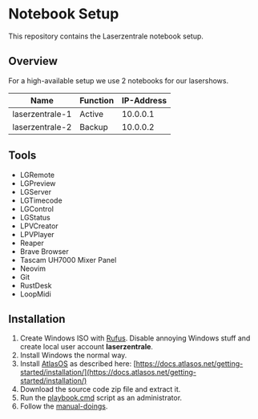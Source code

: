 # Notebook Setup

This repository contains the Laserzentrale notebook setup.

## Overview

For a high-available setup we use 2 notebooks for our lasershows.

| Name            | Function | IP-Address |
| --------------- | -------- | ---------- |
| laserzentrale-1 | Active   | 10.0.0.1   |
| laserzentrale-2 | Backup   | 10.0.0.2   |

## Tools

- LGRemote
- LGPreview
- LGServer
- LGTimecode
- LGControl
- LGStatus
- LPVCreator
- LPVPlayer
- Reaper
- Brave Browser
- Tascam UH7000 Mixer Panel
- Neovim
- Git
- RustDesk
- LoopMidi

## Installation

1. Create Windows ISO with [Rufus](https://rufus.ie/en/). Disable annoying Windows stuff and create local user account **laserzentrale**.
1. Install Windows the normal way.
1. Install [AtlasOS](https://atlasos.net/) as described here: [https://docs.atlasos.net/getting-started/installation/](https://docs.atlasos.net/getting-started/installation/)
1. Download the source code zip file and extract it.
1. Run the [playbook.cmd](./playbook.cmd) script as an administrator.
1. Follow the [manual-doings](./manual-doings.md).
